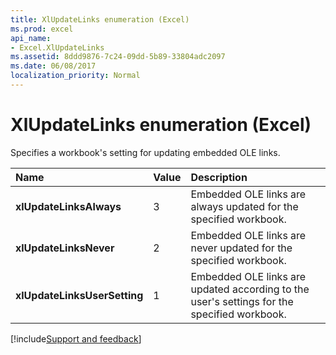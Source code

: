 ```yaml
---
title: XlUpdateLinks enumeration (Excel)
ms.prod: excel
api_name:
- Excel.XlUpdateLinks
ms.assetid: 8ddd9876-7c24-09dd-5b89-33804adc2097
ms.date: 06/08/2017
localization_priority: Normal
---
```



# XlUpdateLinks enumeration (Excel)

Specifies a workbook's setting for updating embedded OLE links.



|Name|Value|Description|
|:-----|:-----|:-----|
| **xlUpdateLinksAlways**|3|Embedded OLE links are always updated for the specified workbook.|
| **xlUpdateLinksNever**|2|Embedded OLE links are never updated for the specified workbook.|
| **xlUpdateLinksUserSetting**|1|Embedded OLE links are updated according to the user's settings for the specified workbook.|

[!include[Support and feedback](~/includes/feedback-boilerplate.md)]